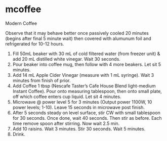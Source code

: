 # mcoffee
Modern Coffee

Observe that it may behave better once passively cooled 20 minutes (begins after final 5 minute wait) then covered with alumunum foil and refrigerated for 10-12 hours. 

1. Fill 50mL beaker with 30 mL of cold filtered water (from freezer unit) & add 20 mL distilled white vinegar. Wait 30 seconds.
2. Pour beaker into coffee mug, then follow with 4 more beakers. Let sit 5 minutes.
3. Add 14 mL Apple Cider Vinegar (measure with 1 mL syringe). Wait 3 minutes from finish of prior.
4. Add Coffee 1 tbsp (Nescafe Taster’s Cafe House Blend light-medium Instant Coffee). Pour onto measuring tablespoon, then onto small plate, off which coffee enters cup liquid. Let sit 4 minutes.
5. Microwave @ power level 5 for 3 minutes (Output power 1100W, 10 power levels; 1-10). Leave 15 seconds in microwave post finish.
6. After 5 seconds steady on level surface, stir CW with small tablespoon for 30 seconds. Once done, wait 40 seconds. Then stir as before. Each time remove spoon after stirring. Now wait 2.5 min.
7. Add 10 raisins. Wait 3 minutes. Stir 30 seconds. Wait 5 minutes.
8. Drink.
